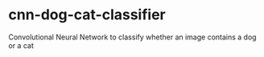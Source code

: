 # cnn-dog-cat-classifier
Convolutional Neural Network to classify whether an image contains a dog or a cat
